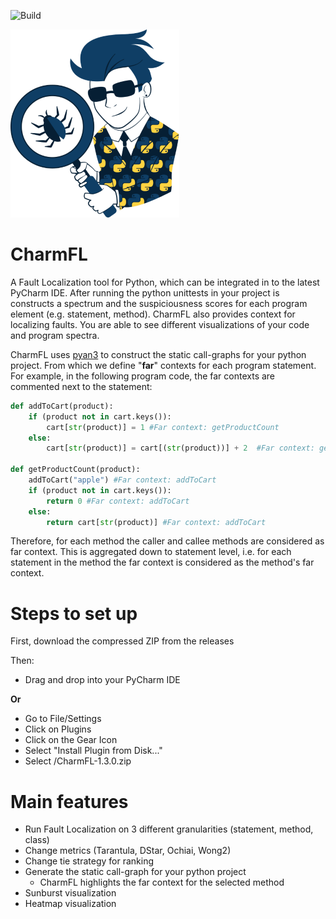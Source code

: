![Build ](https://github.com/SzatmariA/CharmFL-dev/actions/workflows/main.yml/badge.svg)


![](src/main/resources/CharmFL_logo_bare_little.png)

# CharmFL
A Fault Localization tool for Python, which can be integrated in to the latest PyCharm IDE. 
After running the python unittests in your project is constructs a spectrum and the suspiciousness scores for each program element (e.g. statement, method).
CharmFL also provides context for localizing faults. You are able to see different visualizations of your code and program spectra. 

CharmFL uses [pyan3](https://pypi.org/project/pyan3/) to construct the static call-graphs for your python project. From which we define "**far**" contexts for each program statement. 
For example, in the following program code, the far contexts are commented next to the statement:

```python
def addToCart(product):
    if (product not in cart.keys()): 
        cart[str(product)] = 1 #Far context: getProductCount
    else:
        cart[str(product)] = cart[(str(product))] + 2  #Far context: getProductCount

def getProductCount(product):
    addToCart("apple") #Far context: addToCart
    if (product not in cart.keys()):
        return 0 #Far context: addToCart
    else:
        return cart[str(product)] #Far context: addToCart
```
Therefore, for each method the caller and callee methods are considered as far context. 
This is aggregated down to statement level, i.e. for each statement in the method the far context is considered as the method's far context.



# Steps to set up 

 First, download the compressed ZIP from the releases

 Then: 

- Drag and drop into your PyCharm IDE

**Or** 

- Go to File/Settings
- Click on Plugins
- Click on the Gear Icon
- Select "Install Plugin from Disk..."
- Select <path-to-charmfl-zip>/CharmFL-1.3.0.zip

# Main features
- Run Fault Localization on 3 different granularities (statement, method, class)
- Change metrics (Tarantula, DStar, Ochiai, Wong2)
- Change tie strategy for ranking
- Generate the static call-graph for your python project
  - CharmFL highlights the far context for the selected method
- Sunburst visualization 
- Heatmap visualization
